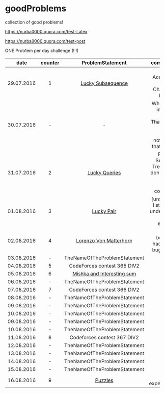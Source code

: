 # goodProblems
collection of good problems!

https://nurba0000.quora.com/test-Latex

https://nurba0000.quora.com/test-post

ONE Prob1em per day challenge (!!!)

|date       |counter | ProblemStatement                                                 | comments                 |
|-----------|:--------:|:-------------------:                                             | --------------------------:|
|29.07.2016 |   1      | [Lucky Subsequence](http://codeforces.com/contest/145/problem/C) | First Accepted! Let the Challenge begin!!!|
|30.07.2016 |   -      |  -   | Whole day in health resort. That's why I have solved nothing in that day :P |
|31.07.2016 |   2      | [Lucky Queries](http://codeforces.com/contest/145/problem/E) |  Fucking Segment Trees! Still don't know how to PUSH correctly. |
| 01.08.2016 |   3      | [Lucky Pair](http://codeforces.com/contest/145/problem/D)   | [unsolved] I still can't understand the editorial         |
| 02.08.2016  |   4      | [Lorenzo Von Matterhorn](http://codeforces.com/contest/696/problem/A)                                        |     In the begining had a little bug. Eazy.    | 
| 03.08.2016 |   -      | TheNameOfTheProblemStatement                                        |         | 
| 04.08.2016 |   5      | CodeForces contest 365 DIV2                                        |         | 
| 05.08.2016 |   6      | [Mishka and Interesting sum](http://codeforces.com/contest/703/problem/D)|         | 
| 06.08.2016 |   -      | TheNameOfTheProblemStatement | |
| 07.08.2016 |   7      | CodeForces contest 366 DIV2| | 
| 08.08.2016 |   -      | TheNameOfTheProblemStatement | |
| 09.08.2016 |   -      | TheNameOfTheProblemStatement | |
| 10.08.2016 |   -      | TheNameOfTheProblemStatement | |
| 09.08.2016 |   -      | TheNameOfTheProblemStatement | |
| 10.08.2016 |   -      | TheNameOfTheProblemStatement| |
| 11.08.2016 |   8      | Codeforces contest 367 DIV2 | |
| 12.08.2016 |   -      | TheNameOfTheProblemStatement | |
| 13.08.2016 |   -      | TheNameOfTheProblemStatement | |
| 14.08.2016 |   -      | TheNameOfTheProblemStatement | |
| 15.08.2016 |   -      | TheNameOfTheProblemStatement | |
| 16.08.2016 |   9      | [Puzzles](http://codeforces.com/contest/696/problem/B) | math expectation |



